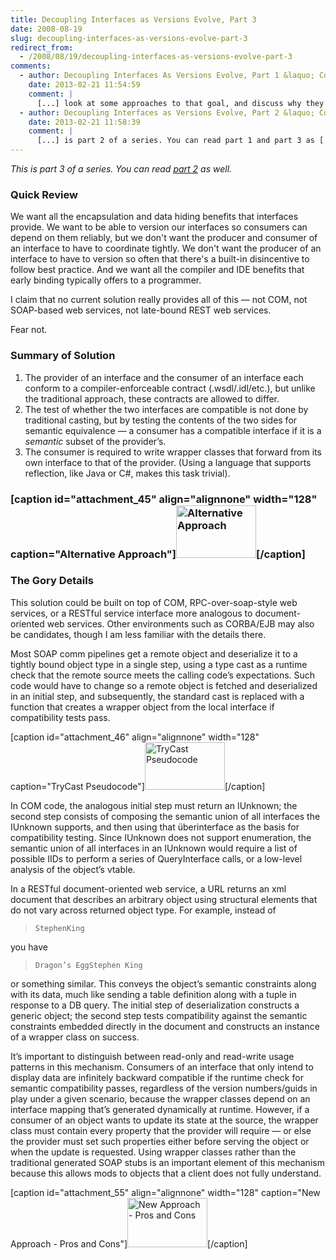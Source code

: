 ```yaml
---
title: Decoupling Interfaces as Versions Evolve, Part 3
date: 2008-08-19
slug: decoupling-interfaces-as-versions-evolve-part-3
redirect_from:
  - /2008/08/19/decoupling-interfaces-as-versions-evolve-part-3
comments:
  - author: Decoupling Interfaces As Versions Evolve, Part 1 &laquo; Codecraft
    date: 2013-02-21 11:54:59
    comment: |
      [...] look at some approaches to that goal, and discuss why they still leave me unsatisfied. In part 3, I’ll offer my own [...]
  - author: Decoupling Interfaces as Versions Evolve, Part 2 &laquo; Codecraft
    date: 2013-02-21 11:58:39
    comment: |
      [...] is part 2 of a series. You can read part 1 and part 3 as [...]
---
```

<em>This is part 3 of a series. You can read <a href="decoupling-interfaces-as-versions-evolve-part-2.md">part 2</a> as well.</em>
<h3>Quick Review</h3>
We want all the encapsulation and data hiding benefits that interfaces provide. We want to be able to version our interfaces so consumers can depend on them reliably, but we don't want the producer and consumer of an interface to have to coordinate tightly. We don't want the producer of an interface to have to version so often that there's a built-in disincentive to follow best practice. And we want all the compiler and IDE benefits that early binding typically offers to a programmer.

I claim that no current solution really provides all of this &mdash; not COM, not SOAP-based web services, not late-bound REST web services.

Fear not. 

<h3>Summary of Solution</h3>
<ol>
	<li>The provider of an interface and the consumer of an interface each conform to a compiler-enforceable contract (.wsdl/.idl/etc.), but unlike the traditional approach, these contracts are allowed to differ.</li>
	<li>The test of whether the two interfaces are compatible is not done by traditional casting, but by testing the contents of the two sides for semantic equivalence &mdash; a consumer has a compatible interface if it is a <em>semantic</em> subset of the provider’s.</li>
	<li>The consumer is required to write wrapper classes that forward from its own interface to that of the provider. (Using a language that supports reflection, like Java or C#, makes this task trivial).</li>
</ol>
<h3>

[caption id="attachment_45" align="alignnone" width="128" caption="Alternative Approach"]<a href="../../../wp-content/uploads/2008/07/alternative.png"><img class="size-thumbnail wp-image-45" src="http://codecraft.co/wp-content/uploads/2008/07/alternative.png?w=128" alt="Alternative Approach" width="128" height="84" /></a>[/caption]</h3>
<h3>The Gory Details</h3>
This solution could be built on top of COM, RPC-over-soap-style web services, or a RESTful service interface more analogous to document-oriented web services. Other environments such as CORBA/EJB may also be candidates, though I am less familiar with the details there.

Most SOAP comm pipelines get a remote object and deserialize it to a tightly bound object type in a single step, using a type cast as a runtime check that the remote source meets the calling code’s expectations. Such code would have to change so a remote object is fetched and deserialized in an initial step, and subsequently, the standard cast is replaced with a function that creates a wrapper object from the local interface if compatibility tests pass.

[caption id="attachment_46" align="alignnone" width="128" caption="TryCast Pseudocode"]<a href="../../../wp-content/uploads/2008/07/trycast.png"><img class="size-thumbnail wp-image-46" src="http://codecraft.co/wp-content/uploads/2008/07/trycast.png?w=128" alt="TryCast Pseudocode" width="128" height="76" /></a>[/caption]

In COM code, the analogous initial step must return an IUnknown; the second step consists of composing the semantic union of all interfaces the IUnknown supports, and then using that überinterface as the basis for compatibility testing. Since IUnknown does not support enumeration, the semantic union of all interfaces in an IUnknown would require a list of possible IIDs to perform a series of QueryInterface calls, or a low-level analysis of the object’s vtable.

In a RESTful document-oriented web service, a URL returns an xml document that describes an arbitrary object using structural elements that do not vary across returned object type. For example, instead of
<blockquote><code><book><title>Dragon’s Egg</title><author><fname>Stephen</fname><lname>King</lname></book></code></blockquote>
you have
<blockquote><code><doc><prop name=”title” type=”string”>Dragon’s Egg</prop><prop name=”author”>Stephen King</prop></doc>
</code></blockquote>
or something similar. This conveys the object’s semantic constraints along with its data, much like sending a table definition along with a tuple in response to a DB query. The initial step of deserialization constructs a generic object; the second step tests compatibility against the semantic constraints embedded directly in the document and constructs an instance of a wrapper class on success.

It’s important to distinguish between read-only and read-write usage patterns in this mechanism. Consumers of an interface that only intend to display data are infinitely backward compatible if the runtime check for semantic compatibility passes, regardless of the version numbers/guids in play under a given scenario, because the wrapper classes depend on an interface mapping that’s generated dynamically at runtime. However, if a consumer of an object wants to update its state at the source, the wrapper class must contain every property that the provider will require &mdash; or else the provider must set such properties either before serving the object or when the update is requested. Using wrapper classes rather than the traditional generated SOAP stubs is an important element of this mechanism because this allows mods to objects that a client does not fully understand.

[caption id="attachment_55" align="alignnone" width="128" caption="New Approach - Pros and Cons"]<a href="../../../wp-content/uploads/2008/07/alternative-pros-and-cons.png"><img class="size-thumbnail wp-image-55" src="http://codecraft.co/wp-content/uploads/2008/07/alternative-pros-and-cons.png?w=128" alt="New Approach - Pros and Cons" width="128" height="79" /></a>[/caption]

